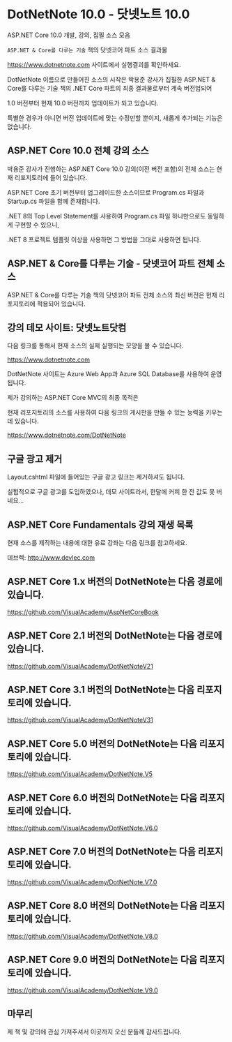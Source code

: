 # DotNetNote 10.0 - 닷넷노트 10.0

ASP.NET Core 10.0 개발, 강의, 집필 소스 모음

`ASP.NET & Core를 다루는 기술` 책의 닷넷코어 파트 소스 결과물

https://www.dotnetnote.com 사이트에서 실행결괴를 확인하세요.

DotNetNote 이름으로 만들어진 소스의 시작은 박용준 강사가 집필한 ASP.NET & Core를 다루는 기술 책의 .NET Core 파트의 최종 결과물로부터 계속 버전업되어

1.0 버전부터 현재 10.0 버전까지 업데이트가 되고 있습니다.

특별한 경우가 아니면 버전 업데이트에 맞는 수정만할 뿐이지, 새롭게 추가되는 기능은 없습니다.


## ASP.NET Core 10.0 전체 강의 소스

박용준 강사가 진행하는 ASP.NET Core 10.0 강의(이전 버전 포함)의 전체 소스는 현재 리포지토리에 들어 있습니다. 

ASP.NET Core 초기 버전부터 업그레이드한 소스이므로 Program.cs 파일과 Startup.cs 파일을 함께 존재합니다. 

.NET 8의 Top Level Statement를 사용하여 Program.cs 파일 하나만으로도 동일하게 구현할 수 있으니,

.NET 8 프로젝트 템플릿 이상을 사용하면 그 방법을 그대로 사용하면 됩니다. 

## ASP.NET & Core를 다루는 기술 - 닷넷코어 파트 전체 소스

ASP.NET & Core를 다루는 기술 책의 닷넷코어 파트 전체 소스의 최신 버전은 현재 리포지토리에 적용되어 있습니다.

## 강의 데모 사이트: 닷넷노트닷컴

다음 링크를 통해서 현재 소스의 실제 실행되는 모양을 볼 수 있습니다.

https://www.dotnetnote.com

DotNetNote 사이트는 Azure Web App과 Azure SQL Database를 사용하여 운영됩니다.

제가 강의하는 ASP.NET Core MVC의 최종 목적은 

현재 리포지토리의 소스를 사용하여 다음 링크의 게시판을 만들 수 있는 능력을 키우는데 있습니다. 

https://www.dotnetnote.com/DotNetNote

## 구글 광고 제거

Layout.cshtml 파일에 들어있는 구글 광고 링크는 제거하셔도 됩니다. 

실험적으로 구글 광고를 도입하였으나, 데모 사이트라서, 한달에 커피 한 잔 값도 못 버네요...

## ASP.NET Core Fundamentals 강의 재생 목록

현재 소스를 제작하는 내용에 대한 유료 강좌는 다음 링크를 참고하세요. 

데브렉: 
http://www.devlec.com

## ASP.NET Core 1.x 버전의 DotNetNote는 다음 경로에 있습니다.
https://github.com/VisualAcademy/AspNetCoreBook

## ASP.NET Core 2.1 버전의 DotNetNote는 다음 경로에 있습니다.
https://github.com/VisualAcademy/DotNetNoteV21

## ASP.NET Core 3.1 버전의 DotNetNote는 다음 리포지토리에 있습니다.
https://github.com/VisualAcademy/DotNetNoteV31

## ASP.NET Core 5.0 버전의 DotNetNote는 다음 리포지토리에 있습니다.
https://github.com/VisualAcademy/DotNetNote.V5

## ASP.NET Core 6.0 버전의 DotNetNote는 다음 리포지토리에 있습니다.
https://github.com/VisualAcademy/DotNetNote.V6.0

## ASP.NET Core 7.0 버전의 DotNetNote는 다음 리포지토리에 있습니다.
https://github.com/VisualAcademy/DotNetNote.V7.0

## ASP.NET Core 8.0 버전의 DotNetNote는 다음 리포지토리에 있습니다.
https://github.com/VisualAcademy/DotNetNote.V8.0

## ASP.NET Core 9.0 버전의 DotNetNote는 다음 리포지토리에 있습니다.
https://github.com/VisualAcademy/DotNetNote.V9.0

## 마무리

제 책 및 강의에 관심 가져주셔서 이곳까지 오신 분들께 감사드립니다.

